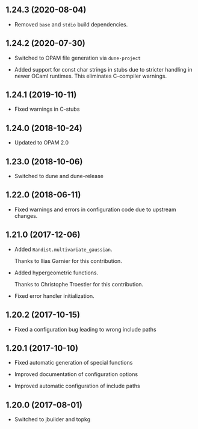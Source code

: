 ## 1.24.3 (2020-08-04)

- Removed `base` and `stdio` build dependencies.

## 1.24.2 (2020-07-30)

- Switched to OPAM file generation via `dune-project`

- Added support for const char strings in stubs due to stricter handling
  in newer OCaml runtimes. This eliminates C-compiler warnings.

## 1.24.1 (2019-10-11)

- Fixed warnings in C-stubs

## 1.24.0 (2018-10-24)

- Updated to OPAM 2.0

## 1.23.0 (2018-10-06)

- Switched to dune and dune-release

## 1.22.0 (2018-06-11)

- Fixed warnings and errors in configuration code due to upstream changes.

## 1.21.0 (2017-12-06)

- Added `Randist.multivariate_gaussian`.

  Thanks to Ilias Garnier for this contribution.

- Added hypergeometric functions.

  Thanks to Christophe Troestler for this contribution.

- Fixed error handler initialization.

## 1.20.2 (2017-10-15)

- Fixed a configuration bug leading to wrong include paths

## 1.20.1 (2017-10-10)

- Fixed automatic generation of special functions

- Improved documentation of configuration options

- Improved automatic configuration of include paths

## 1.20.0 (2017-08-01)

- Switched to jbuilder and topkg
